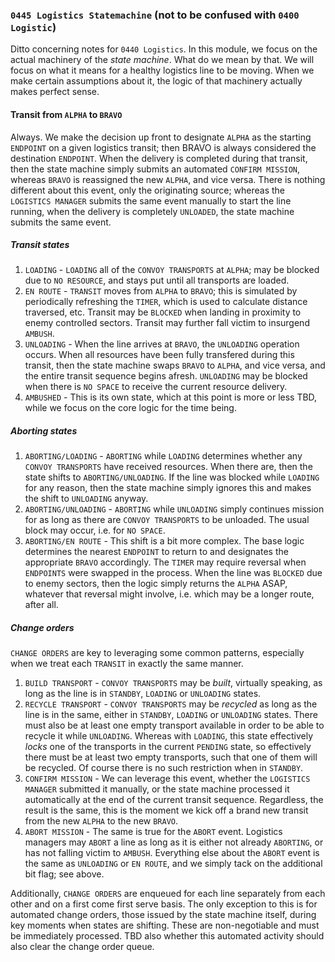 ### `0445 Logistics Statemachine` (not to be confused with `0400 Logistic`)

Ditto concerning notes for `0440 Logistics`. In this module, we focus on the actual machinery of the _state machine_. What do we mean by that. We will focus on what it means for a healthy logistics line to be moving. When we make certain assumptions about it, the logic of that machinery actually makes perfect sense.

#### Transit from `ALPHA` to `BRAVO`

Always. We make the decision up front to designate `ALPHA` as the starting `ENDPOINT` on a given logistics transit; then BRAVO is always considered the destination `ENDPOINT`. When the delivery is completed during that transit, then the state machine simply submits an automated `CONFIRM MISSION`, whereas `BRAVO` is reassigned the new `ALPHA`, and vice versa. There is nothing different about this event, only the originating source; whereas the `LOGISTICS MANAGER` submits the same event manually to start the line running, when the delivery is completely `UNLOADED`, the state machine submits the same event.

##### Transit states

1. `LOADING` - `LOADING` all of the `CONVOY TRANSPORTS` at `ALPHA`; may be blocked due to `NO RESOURCE`, and stays put until all transports are loaded.
1. `EN ROUTE` - `TRANSIT` moves from `ALPHA` to `BRAVO`; this is simulated by periodically refreshing the `TIMER`, which is used to calculate distance traversed, etc. Transit may be `BLOCKED` when landing in proximity to enemy controlled sectors. Transit may further fall victim to insurgend `AMBUSH`.
1. `UNLOADING` - When the line arrives at `BRAVO`, the `UNLOADING` operation occurs. When all resources have been fully transfered during this transit, then the state machine swaps `BRAVO` to `ALPHA`, and vice versa, and the entire transit sequence begins afresh. `UNLOADING` may be blocked when there is `NO SPACE` to receive the current resource delivery.
1. `AMBUSHED` - This is its own state, which at this point is more or less TBD, while we focus on the core logic for the time being.

##### Aborting states

1. `ABORTING/LOADING` - `ABORTING` while `LOADING` determines whether any `CONVOY TRANSPORTS` have received resources. When there are, then the state shifts to `ABORTING/UNLOADING`. If the line was blocked while `LOADING` for any reason, then the state machine simply ignores this and makes the shift to `UNLOADING` anyway.
1. `ABORTING/UNLOADING` - `ABORTING` while `UNLOADING` simply continues mission for as long as there are `CONVOY TRANSPORTS` to be unloaded. The usual block may occur, i.e. for `NO SPACE`.
1. `ABORTING/EN ROUTE` - This shift is a bit more complex. The base logic determines the nearest `ENDPOINT` to return to and designates the appropriate `BRAVO` accordingly. The `TIMER` may require reversal when `ENDPOINTS` were swapped in the process. When the line was `BLOCKED` due to enemy sectors, then the logic simply returns the `ALPHA` ASAP, whatever that reversal might involve, i.e. which may be a longer route, after all.

##### Change orders

`CHANGE ORDERS` are key to leveraging some common patterns, especially when we treat each `TRANSIT` in exactly the same manner.

1. `BUILD TRANSPORT` - `CONVOY TRANSPORTS` may be _built_, virtually speaking, as long as the line is in `STANDBY`, `LOADING` or `UNLOADING` states.
1. `RECYCLE TRANSPORT` - `CONVOY TRANSPORTS` may be _recycled_ as long as the line is in the same, either in `STANDBY`, `LOADING` or `UNLOADING` states. There must also be at least one empty transport available in order to be able to recycle it while `UNLOADING`. Whereas with `LOADING`, this state effectively _locks_ one of the transports in the current `PENDING` state, so effectively there must be at least two empty transports, such that one of them will be recycled. Of course there is no such restriction when in `STANDBY`.
1. `CONFIRM MISSION` - We can leverage this event, whether the `LOGISTICS MANAGER` submitted it manually, or the state machine processed it automatically at the end of the current transit sequence. Regardless, the result is the same, this is the moment we kick off a brand new transit from the new `ALPHA` to the new `BRAVO`.
1. `ABORT MISSION` - The same is true for the `ABORT` event. Logistics managers may `ABORT` a line as long as it is either not already `ABORTING`, or has not falling victim to `AMBUSH`. Everything else about the `ABORT` event is the same as `UNLOADING` or `EN ROUTE`, and we simply tack on the additional bit flag; see above.

Additionally, `CHANGE ORDERS` are enqueued for each line separately from each other and on a first come first serve basis. The only exception to this is for automated change orders, those issued by the state machine itself, during key moments when states are shifting. These are non-negotiable and must be immediately processed. TBD also whether this automated activity should also clear the change order queue.